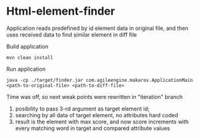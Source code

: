 # Html-element-finder

Application reads predefined by id element data in original file, and then uses received data to find similar element in diff file

Build application

```
mvn clean install
```

Run application
```
java -cp ./target/finder.jar com.agileengine.makarov.ApplicationMain <path-to-original-file> <path-to-diff-file>
```
Time was off, so next weak points were rewritten in "iteration" branch
1) posibility to pass 3-rd argument as target element id;
2) searching by all data of target element, no attributes hard coded
3) result is the element with max score, and now score increments with every matching word in target and compared attribute values 
